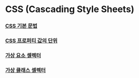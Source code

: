 # CSS (Cascading Style Sheets)

### [CSS 기본 문법](https://github.com/jungks9351/Front-End-Dev/blob/main/CSS/CSS%20%EA%B8%B0%EB%B3%B8%20%EB%AC%B8%EB%B2%95.md)

### [CSS 프로퍼티 값의 단위](https://github.com/jungks9351/Front-End-Dev/blob/main/CSS/CSS%20%ED%94%84%EB%A1%9C%ED%8D%BC%ED%8B%B0%20%EA%B0%92%EC%9D%98%20%EB%8B%A8%EC%9C%84.md)

### [가상 요소 셀렉터](https://github.com/jungks9351/Front-End-Dev/blob/main/CSS/%EA%B0%80%EC%83%81%20%EC%9A%94%EC%86%8C%20%EC%85%80%EB%A0%89%ED%84%B0.md)

### [가상 클래스 셀렉터](https://github.com/jungks9351/Front-End-Dev/blob/main/CSS/%EA%B0%80%EC%83%81%20%ED%81%B4%EB%9E%98%EC%8A%A4%20%EC%85%80%EB%A0%89%ED%84%B0.md)

